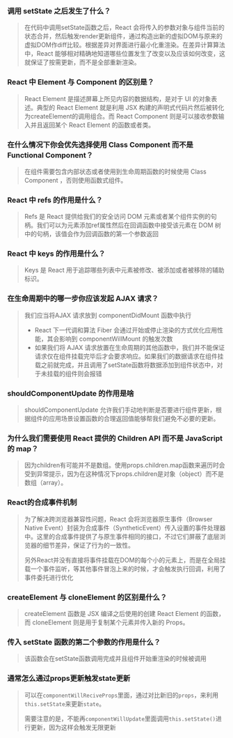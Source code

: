 ### 调用 setState 之后发生了什么？

> 在代码中调用setState函数之后，React 会将传入的参数对象与组件当前的状态合并，然后触发render更新组件，通过构造出新的虚拟DOM与原来的虚拟DOM作diff比较。根据差异对界面进行最小化重渲染。在差异计算算法中，React 能够相对精确地知道哪些位置发生了改变以及应该如何改变，这就保证了按需更新，而不是全部重新渲染。



### React 中 Element 与 Component 的区别是？

> React Element 是描述屏幕上所见内容的数据结构，是对于 UI 的对象表述。典型的 React Element 就是利用 JSX 构建的声明式代码片然后被转化为createElement的调用组合。而 React Component 则是可以接收参数输入并且返回某个 React Element 的函数或者类。



### 在什么情况下你会优先选择使用 Class Component 而不是 Functional Component？

> 在组件需要包含内部状态或者使用到生命周期函数的时候使用 Class Component ，否则使用函数式组件。



### React 中 refs 的作用是什么？

> Refs 是 React 提供给我们的安全访问 DOM 元素或者某个组件实例的句柄。我们可以为元素添加ref属性然后在回调函数中接受该元素在 DOM 树中的句柄，该值会作为回调函数的第一个参数返回



### React 中 keys 的作用是什么？

> Keys 是 React 用于追踪哪些列表中元素被修改、被添加或者被移除的辅助标识。



### 在生命周期中的哪一步你应该发起 AJAX 请求？

> 我们应当将AJAX 请求放到 componentDidMount 函数中执行
>
> - React 下一代调和算法 Fiber 会通过开始或停止渲染的方式优化应用性能，其会影响到 componentWillMount 的触发次数
> - 如果我们将 AJAX 请求放置在生命周期的其他函数中，我们并不能保证请求仅在组件挂载完毕后才会要求响应。如果我们的数据请求在组件挂载之前就完成，并且调用了setState函数将数据添加到组件状态中，对于未挂载的组件则会报错



### shouldComponentUpdate 的作用是啥

> shouldComponentUpdate 允许我们手动地判断是否要进行组件更新，根据组件的应用场景设置函数的合理返回值能够帮我们避免不必要的更新。



### 为什么我们需要使用 React 提供的 Children API 而不是 JavaScript 的 map？

> 因为children有可能并不是数组。使用props.children.map函数来遍历时会受到异常提示，因为在这种情况下props.children是对象（object）而不是数组（array）。



### React的合成事件机制

> 为了解决跨浏览器兼容性问题，React 会将浏览器原生事件（Browser Native Event）封装为合成事件（SyntheticEvent）传入设置的事件处理器中。这里的合成事件提供了与原生事件相同的接口，不过它们屏蔽了底层浏览器的细节差异，保证了行为的一致性。
>
> 另外React并没有直接将事件挂载在DOM的每个小的元素上，而是在全局挂载一个事件监听，等其他事件冒泡上来的时候，才会触发执行回调，利用了事件委托进行优化



### createElement 与 cloneElement 的区别是什么？

> createElement 函数是 JSX 编译之后使用的创建 React Element 的函数，而 cloneElement 则是用于复制某个元素并传入新的 Props。



### 传入 setState 函数的第二个参数的作用是什么？

> 该函数会在setState函数调用完成并且组件开始重渲染的时候被调用



### 通常怎么通过props更新触发state更新

> 可以在`componentWillReciveProps`里面，通过对比新旧的`props`，来利用`this.setState`来更新`state`。
>
> 需要注意的是，不能再`componentWillUpdate`里面调用`this.setState()`进行更新，因为这样会触发无限更新